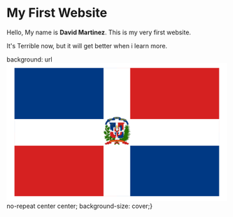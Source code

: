 <!DOCTYPE html>

<html>

<head>

<meta name="viewport" content="width=device-width, initial-scale=1">

</head>

<body>

<h1>My First Website</h1>

<p>Hello, My name is <b>David Martinez</b>. This is my very first website.<p>


<p>It's Terrible now, but it will get better when i learn more.</p>


background: url<img src="2jtQ1r.png"/> no-repeat center center;
    background-size: cover;}

</body>


</html>
